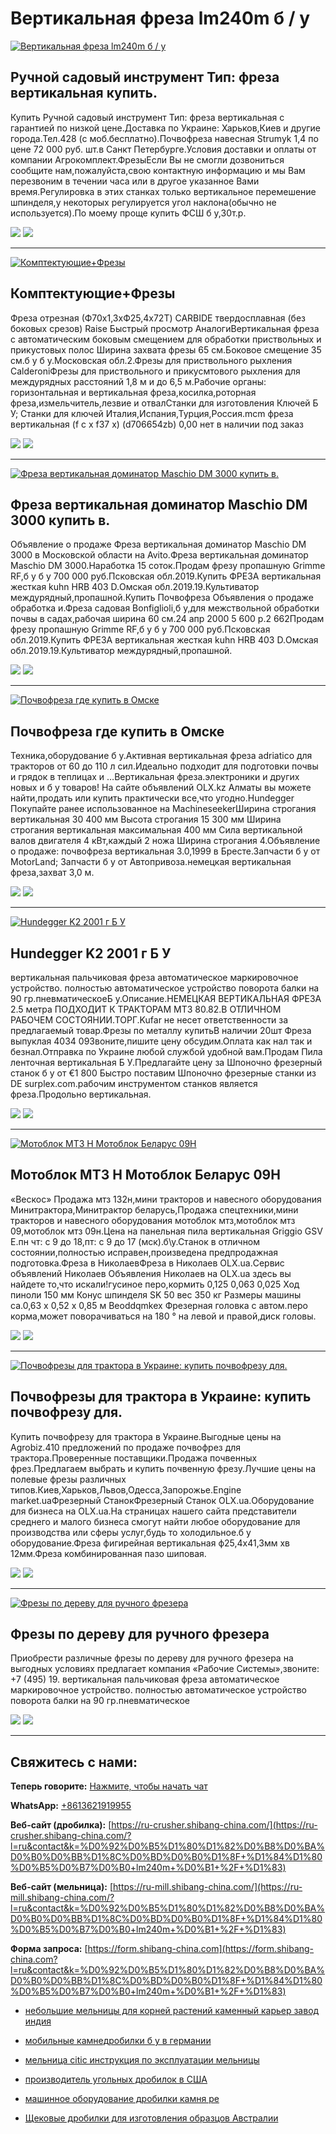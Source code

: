 # Вертикальная фреза lm240m б / у

<a href="https://swt.shibang-china.com/?l=ru&img&k=%D0%92%D0%B5%D1%80%D1%82%D0%B8%D0%BA%D0%B0%D0%BB%D1%8C%D0%BD%D0%B0%D1%8F+%D1%84%D1%80%D0%B5%D0%B7%D0%B0+lm240m+%D0%B1+%2F+%D1%83" target="_blank">![Вертикальная фреза lm240m б / у](http://static.shibang-china.com/all-800x300/1021.jpg)</a>

## Ручной садовый инструмент Тип: фреза вертикальная купить.
Купить Ручной садовый инструмент Тип: фреза вертикальная с гарантией по низкой цене.Доставка по Украине: Харьков,Киев и другие города.Тел.428 (с моб.бесплатно).Почвофреза навесная Strumyk 1,4 по цене 72 000 руб. шт.в Санкт Петербурге.Условия доставки и оплаты от компании Агрокомплект.ФрезыЕсли Вы не смогли дозвониться сообщите нам,пожалуйста,свою контактную информацию и мы Вам перезвоним в течении часа или в другое указанное Вами время.Регулировка в этих станках только вертикальное перемешение шпинделя,у некоторых регулируется угол наклона(обычно не используется).По моему проще купить ФСШ б у,30т.р.


<a href="https://whatsapp.shibangsoft.com/WhatsApp.php" target="_blank" title="WhatsApp">![](http://static.shibang-china.com/icon/whatsapp.png)</a> <a href="https://swt.shibang-china.com/?l=ru&icon&k=%D0%92%D0%B5%D1%80%D1%82%D0%B8%D0%BA%D0%B0%D0%BB%D1%8C%D0%BD%D0%B0%D1%8F+%D1%84%D1%80%D0%B5%D0%B7%D0%B0+lm240m+%D0%B1+%2F+%D1%83" target="_blank">![](http://static.shibang-china.com/icon/chat-ru.png)</a>

---

<a href="https://swt.shibang-china.com/?l=ru&img&k=%D0%92%D0%B5%D1%80%D1%82%D0%B8%D0%BA%D0%B0%D0%BB%D1%8C%D0%BD%D0%B0%D1%8F+%D1%84%D1%80%D0%B5%D0%B7%D0%B0+lm240m+%D0%B1+%2F+%D1%83" target="_blank">![Комптектующие+Фрезы](http://static.shibang-china.com/all-800x300/555.jpg)</a>

## Комптектующие+Фрезы
Фреза отрезная (Ф70х1,3хФ25,4х72T) CARBIDE твердосплавная (без боковых срезов) Raise Быстрый просмотр АналогиВертикальная фреза с автоматическим боковым смещением для обработки приствольных и прикустовых полос Ширина захвата фрезы 65 см.Боковое смещение 35 см.б у б у.Московская обл.2.Фрезы для приствольного рыхления CalderoniФрезы для приствольного и прикусмтового рыхления для междурядных расстояний 1,8 м и до 6,5 м.Рабочие органы: горизонтальная и вертикальная фреза,косилка,роторная фреза,измельчитель,лезвие и отвалСтанки для изготовления Ключей Б У; Станки для ключей Италия,Испания,Турция,Россия.mcm фреза вертикальная (f c x f37 x) (d706654zb) 0,00 нет в наличии под заказ


<a href="https://whatsapp.shibangsoft.com/WhatsApp.php" target="_blank" title="WhatsApp">![](http://static.shibang-china.com/icon/whatsapp.png)</a> <a href="https://swt.shibang-china.com/?l=ru&icon&k=%D0%92%D0%B5%D1%80%D1%82%D0%B8%D0%BA%D0%B0%D0%BB%D1%8C%D0%BD%D0%B0%D1%8F+%D1%84%D1%80%D0%B5%D0%B7%D0%B0+lm240m+%D0%B1+%2F+%D1%83" target="_blank">![](http://static.shibang-china.com/icon/chat-ru.png)</a>

---

<a href="https://swt.shibang-china.com/?l=ru&img&k=%D0%92%D0%B5%D1%80%D1%82%D0%B8%D0%BA%D0%B0%D0%BB%D1%8C%D0%BD%D0%B0%D1%8F+%D1%84%D1%80%D0%B5%D0%B7%D0%B0+lm240m+%D0%B1+%2F+%D1%83" target="_blank">![Фреза вертикальная доминатор Maschio DM 3000 купить в.](http://static.shibang-china.com/all-800x300/1242.jpg)</a>

## Фреза вертикальная доминатор Maschio DM 3000 купить в.
Объявление о продаже Фреза вертикальная доминатор Maschio DM 3000 в Московской области на Avito.Фреза вертикальная доминатор Maschio DM 3000.Наработка 15 соток.Продам фрезу пропашную Grimme RF,б у б у 700 000 руб.Псковская обл.2019.Купить ФРЕЗА вертикальная жесткая kuhn HRB 403 D.Омская обл.2019.19.Культиватор междурядный,пропашной.Купить Почвофреза Объявления о продаже обработка и.Фреза садовая Bonfiglioli,б у,для межствольной обработки почвы в садах,рабочая ширина 60 см.24 апр 2000 5 600 р.2 662Продам фрезу пропашную Grimme RF,б у б у 700 000 руб.Псковская обл.2019.Купить ФРЕЗА вертикальная жесткая kuhn HRB 403 D.Омская обл.2019.19.Культиватор междурядный,пропашной.


<a href="https://whatsapp.shibangsoft.com/WhatsApp.php" target="_blank" title="WhatsApp">![](http://static.shibang-china.com/icon/whatsapp.png)</a> <a href="https://swt.shibang-china.com/?l=ru&icon&k=%D0%92%D0%B5%D1%80%D1%82%D0%B8%D0%BA%D0%B0%D0%BB%D1%8C%D0%BD%D0%B0%D1%8F+%D1%84%D1%80%D0%B5%D0%B7%D0%B0+lm240m+%D0%B1+%2F+%D1%83" target="_blank">![](http://static.shibang-china.com/icon/chat-ru.png)</a>

---

<a href="https://swt.shibang-china.com/?l=ru&img&k=%D0%92%D0%B5%D1%80%D1%82%D0%B8%D0%BA%D0%B0%D0%BB%D1%8C%D0%BD%D0%B0%D1%8F+%D1%84%D1%80%D0%B5%D0%B7%D0%B0+lm240m+%D0%B1+%2F+%D1%83" target="_blank">![Почвофреза где купить в Омске](http://static.shibang-china.com/all-800x300/820.jpg)</a>

## Почвофреза где купить в Омске
Техника,оборудование б у.Активная вертикальная фреза adriatico для тракторов от 60 до 110 л сил.Идеально подходит для подготовки почвы и грядок в теплицах и …Вертикальная фреза.электроники и других новых и б у товаров! На сайте объявлений OLX.kz Алматы вы можете найти,продать или купить практически все,что угодно.Hundegger Покупайте ранее использованное на MachineseekerШирина строгания вертикальная 30 400 мм Высота строгания 15 300 мм Ширина строгания вертикальная максимальная 400 мм Сила вертикальной валов двигателя 4 кВт,каждый 2 ножа Ширина строгания 4.Объявление о продаже: почвофреза вертикальная 3.0,1999 в Бресте.Запчасти б у от MotorLand; Запчасти б у от Автопривоза.немецкая вертикальная фреза,захват 3,0 м.


<a href="https://whatsapp.shibangsoft.com/WhatsApp.php" target="_blank" title="WhatsApp">![](http://static.shibang-china.com/icon/whatsapp.png)</a> <a href="https://swt.shibang-china.com/?l=ru&icon&k=%D0%92%D0%B5%D1%80%D1%82%D0%B8%D0%BA%D0%B0%D0%BB%D1%8C%D0%BD%D0%B0%D1%8F+%D1%84%D1%80%D0%B5%D0%B7%D0%B0+lm240m+%D0%B1+%2F+%D1%83" target="_blank">![](http://static.shibang-china.com/icon/chat-ru.png)</a>

---

<a href="https://swt.shibang-china.com/?l=ru&img&k=%D0%92%D0%B5%D1%80%D1%82%D0%B8%D0%BA%D0%B0%D0%BB%D1%8C%D0%BD%D0%B0%D1%8F+%D1%84%D1%80%D0%B5%D0%B7%D0%B0+lm240m+%D0%B1+%2F+%D1%83" target="_blank">![Hundegger K2 2001 г Б У](http://static.shibang-china.com/all-800x300/516.jpg)</a>

## Hundegger K2 2001 г Б У
вертикальная пальчиковая фреза автоматическое маркировочное устройство. полностью автоматическое устройство поворота балки на 90 гр.пневматическоеБ у.Описание.НЕМЕЦКАЯ ВЕРТИКАЛЬНАЯ ФРЕЗА 2.5 метра ПОДХОДИТ К ТРАКТОРАМ МТЗ 80.82.В ОТЛИЧНОМ РАБОЧЕМ СОСТОЯНИИ.ТОРГ.Kufar не несет ответственности за предлагаемый товар.Фрезы по металлу купитьВ наличии 20шт Фреза выпуклая 4034 09Звоните,пишите цену обсудим.Оплата как нал так и безнал.Отправка по Украине любой службой удобной вам.Продам Пила ленточная вертикальная Б У.Предлагайте цену за Шпоночно фрезерный станок б у от €1 800 Быстро поставим Шпоночно фрезерные станки из DE surplex.com.рабочим инструментом станков является фреза.Продольно вертикальная.


<a href="https://whatsapp.shibangsoft.com/WhatsApp.php" target="_blank" title="WhatsApp">![](http://static.shibang-china.com/icon/whatsapp.png)</a> <a href="https://swt.shibang-china.com/?l=ru&icon&k=%D0%92%D0%B5%D1%80%D1%82%D0%B8%D0%BA%D0%B0%D0%BB%D1%8C%D0%BD%D0%B0%D1%8F+%D1%84%D1%80%D0%B5%D0%B7%D0%B0+lm240m+%D0%B1+%2F+%D1%83" target="_blank">![](http://static.shibang-china.com/icon/chat-ru.png)</a>

---

<a href="https://swt.shibang-china.com/?l=ru&img&k=%D0%92%D0%B5%D1%80%D1%82%D0%B8%D0%BA%D0%B0%D0%BB%D1%8C%D0%BD%D0%B0%D1%8F+%D1%84%D1%80%D0%B5%D0%B7%D0%B0+lm240m+%D0%B1+%2F+%D1%83" target="_blank">![Мотоблок МТЗ Н Мотоблок Беларус 09Н](http://static.shibang-china.com/all-800x300/1304.jpg)</a>

## Мотоблок МТЗ Н Мотоблок Беларус 09Н
&#171;Вескос&#187; Продажа мтз 132н,мини тракторов и навесного оборудования Минитрактора,Минитрактор беларусь,Продажа спецтехники,мини тракторов и навесного оборудования мотоблок мтз,мотоблок мтз 09,мотоблок мтз 09н.Цена на панельная пила вертикальная Griggio GSV E.пн чт: с 9 до 18,пт: с 9 до 17 (мск).б\у.Станок в отличном состоянии,полностью исправен,произведена предпродажная подготовка.Фреза в НиколаевФреза в Николаев OLX.ua.Сервис объявлений Николаев Объявления Николаев на OLX.ua здесь вы найдете то,что искали!гусиное перо,кормить 0,125 0,063 0,025 Ход пиноли 150 мм Конус шпинделя SK 50 вес 350 кг Размеры машины ca.0,63 x 0,52 x 0,85 м Beoddqmkex Фрезерная головка с автом.перо корма,может поворачиваться на 180 &#176; на левой и правой,диск головы.


<a href="https://whatsapp.shibangsoft.com/WhatsApp.php" target="_blank" title="WhatsApp">![](http://static.shibang-china.com/icon/whatsapp.png)</a> <a href="https://swt.shibang-china.com/?l=ru&icon&k=%D0%92%D0%B5%D1%80%D1%82%D0%B8%D0%BA%D0%B0%D0%BB%D1%8C%D0%BD%D0%B0%D1%8F+%D1%84%D1%80%D0%B5%D0%B7%D0%B0+lm240m+%D0%B1+%2F+%D1%83" target="_blank">![](http://static.shibang-china.com/icon/chat-ru.png)</a>

---

<a href="https://swt.shibang-china.com/?l=ru&img&k=%D0%92%D0%B5%D1%80%D1%82%D0%B8%D0%BA%D0%B0%D0%BB%D1%8C%D0%BD%D0%B0%D1%8F+%D1%84%D1%80%D0%B5%D0%B7%D0%B0+lm240m+%D0%B1+%2F+%D1%83" target="_blank">![Почвофрезы для трактора в Украине: купить почвофрезу для.](http://static.shibang-china.com/all-800x300/33.jpg)</a>

## Почвофрезы для трактора в Украине: купить почвофрезу для.
Купить почвофрезу для трактора в Украине.Выгодные цены на Agrobiz.410 предложений по продаже почвофрез для трактора.Проверенные поставщики.Продажа почвенных фрез.Предлагаем выбрать и купить почвенную фрезу.Лучшие цены на полевые фрезы различных типов.Киев,Харьков,Львов,Одесса,Запорожье.Engine market.uaФрезерный СтанокФрезерный Станок OLX.ua.Оборудование для бизнеса на OLX.ua.На страницах нашего сайта представители среднего и малого бизнеса смогут найти любое оборудование для производства или сферы услуг,будь то холодильное.б у оборудование.Фреза фигирейная вертикальная ф25,4х41,3мм хв 12мм.Фреза комбинированная пазо шиповая.


<a href="https://whatsapp.shibangsoft.com/WhatsApp.php" target="_blank" title="WhatsApp">![](http://static.shibang-china.com/icon/whatsapp.png)</a> <a href="https://swt.shibang-china.com/?l=ru&icon&k=%D0%92%D0%B5%D1%80%D1%82%D0%B8%D0%BA%D0%B0%D0%BB%D1%8C%D0%BD%D0%B0%D1%8F+%D1%84%D1%80%D0%B5%D0%B7%D0%B0+lm240m+%D0%B1+%2F+%D1%83" target="_blank">![](http://static.shibang-china.com/icon/chat-ru.png)</a>

---

<a href="https://swt.shibang-china.com/?l=ru&img&k=%D0%92%D0%B5%D1%80%D1%82%D0%B8%D0%BA%D0%B0%D0%BB%D1%8C%D0%BD%D0%B0%D1%8F+%D1%84%D1%80%D0%B5%D0%B7%D0%B0+lm240m+%D0%B1+%2F+%D1%83" target="_blank">![Фрезы по дереву для ручного фрезера](http://static.shibang-china.com/all-800x300/1239.jpg)</a>

## Фрезы по дереву для ручного фрезера
Приобрести различные фрезы по дереву для ручного фрезера на выгодных условиях предлагает компания &#171;Рабочие Системы&#187;,звоните: +7 (495) 19. вертикальная пальчиковая фреза автоматическое маркировочное устройство. полностью автоматическое устройство поворота балки на 90 гр.пневматическое

<a href="https://whatsapp.shibangsoft.com/WhatsApp.php" target="_blank" title="WhatsApp">![](http://static.shibang-china.com/icon/whatsapp.png)</a> <a href="https://swt.shibang-china.com/?l=ru&icon&k=%D0%92%D0%B5%D1%80%D1%82%D0%B8%D0%BA%D0%B0%D0%BB%D1%8C%D0%BD%D0%B0%D1%8F+%D1%84%D1%80%D0%B5%D0%B7%D0%B0+lm240m+%D0%B1+%2F+%D1%83" target="_blank">![](http://static.shibang-china.com/icon/chat-ru.png)</a>

---
## Свяжитесь с нами:

**Теперь говорите:** [Нажмите, чтобы начать чат](https://swt.shibang-china.com?l=ru&contact&k=%D0%92%D0%B5%D1%80%D1%82%D0%B8%D0%BA%D0%B0%D0%BB%D1%8C%D0%BD%D0%B0%D1%8F+%D1%84%D1%80%D0%B5%D0%B7%D0%B0+lm240m+%D0%B1+%2F+%D1%83)

**WhatsApp:**  [+8613621919955](https://whatsapp.shibangsoft.com/WhatsApp.php)

**Веб-сайт (дробилка):** [https://ru-crusher.shibang-china.com/](https://ru-crusher.shibang-china.com/?l=ru&contact&k=%D0%92%D0%B5%D1%80%D1%82%D0%B8%D0%BA%D0%B0%D0%BB%D1%8C%D0%BD%D0%B0%D1%8F+%D1%84%D1%80%D0%B5%D0%B7%D0%B0+lm240m+%D0%B1+%2F+%D1%83)

**Веб-сайт (мельница):** [https://ru-mill.shibang-china.com/](https://ru-mill.shibang-china.com/?l=ru&contact&k=%D0%92%D0%B5%D1%80%D1%82%D0%B8%D0%BA%D0%B0%D0%BB%D1%8C%D0%BD%D0%B0%D1%8F+%D1%84%D1%80%D0%B5%D0%B7%D0%B0+lm240m+%D0%B1+%2F+%D1%83)

**Форма запроса:** [https://form.shibang-china.com](https://form.shibang-china.com?l=ru&contact&k=%D0%92%D0%B5%D1%80%D1%82%D0%B8%D0%BA%D0%B0%D0%BB%D1%8C%D0%BD%D0%B0%D1%8F+%D1%84%D1%80%D0%B5%D0%B7%D0%B0+lm240m+%D0%B1+%2F+%D1%83)

* [небольшие мельницы для корней растений каменный карьер завод индия](../133/%D0%BD%D0%B5%D0%B1%D0%BE%D0%BB%D1%8C%D1%88%D0%B8%D0%B5%20%D0%BC%D0%B5%D0%BB%D1%8C%D0%BD%D0%B8%D1%86%D1%8B%20%D0%B4%D0%BB%D1%8F%20%D0%BA%D0%BE%D1%80%D0%BD%D0%B5%D0%B9%20%D1%80%D0%B0%D1%81%D1%82%D0%B5%D0%BD%D0%B8%D0%B9%20%D0%BA%D0%B0%D0%BC%D0%B5%D0%BD%D0%BD%D1%8B%D0%B9%20%D0%BA%D0%B0%D1%80%D1%8C%D0%B5%D1%80%20%D0%B7%D0%B0%D0%B2%D0%BE%D0%B4%20%D0%B8%D0%BD%D0%B4%D0%B8%D1%8F.md)

* [мобильные камнедробилки б  у в германии](../132/%D0%BC%D0%BE%D0%B1%D0%B8%D0%BB%D1%8C%D0%BD%D1%8B%D0%B5%20%D0%BA%D0%B0%D0%BC%D0%BD%D0%B5%D0%B4%D1%80%D0%BE%D0%B1%D0%B8%D0%BB%D0%BA%D0%B8%20%D0%B1%20%20%D1%83%20%D0%B2%20%D0%B3%D0%B5%D1%80%D0%BC%D0%B0%D0%BD%D0%B8%D0%B8.md)

* [мельница citic инструкция по эксплуатации мельницы](../132/%D0%BC%D0%B5%D0%BB%D1%8C%D0%BD%D0%B8%D1%86%D0%B0%20citic%20%D0%B8%D0%BD%D1%81%D1%82%D1%80%D1%83%D0%BA%D1%86%D0%B8%D1%8F%20%D0%BF%D0%BE%20%D1%8D%D0%BA%D1%81%D0%BF%D0%BB%D1%83%D0%B0%D1%82%D0%B0%D1%86%D0%B8%D0%B8%20%D0%BC%D0%B5%D0%BB%D1%8C%D0%BD%D0%B8%D1%86%D1%8B.md)

* [производитель угольных дробилок в США](../134/%D0%BF%D1%80%D0%BE%D0%B8%D0%B7%D0%B2%D0%BE%D0%B4%D0%B8%D1%82%D0%B5%D0%BB%D1%8C%20%D1%83%D0%B3%D0%BE%D0%BB%D1%8C%D0%BD%D1%8B%D1%85%20%D0%B4%D1%80%D0%BE%D0%B1%D0%B8%D0%BB%D0%BE%D0%BA%20%D0%B2%20%D0%A1%D0%A8%D0%90.md)

* [машинное оборудование дробилки камня pe](../132/%D0%BC%D0%B0%D1%88%D0%B8%D0%BD%D0%BD%D0%BE%D0%B5%20%D0%BE%D0%B1%D0%BE%D1%80%D1%83%D0%B4%D0%BE%D0%B2%D0%B0%D0%BD%D0%B8%D0%B5%20%D0%B4%D1%80%D0%BE%D0%B1%D0%B8%D0%BB%D0%BA%D0%B8%20%D0%BA%D0%B0%D0%BC%D0%BD%D1%8F%20pe.md)

* [Щековые дробилки для изготовления образцов Австралии](../133/%D0%A9%D0%B5%D0%BA%D0%BE%D0%B2%D1%8B%D0%B5%20%D0%B4%D1%80%D0%BE%D0%B1%D0%B8%D0%BB%D0%BA%D0%B8%20%D0%B4%D0%BB%D1%8F%20%D0%B8%D0%B7%D0%B3%D0%BE%D1%82%D0%BE%D0%B2%D0%BB%D0%B5%D0%BD%D0%B8%D1%8F%20%D0%BE%D0%B1%D1%80%D0%B0%D0%B7%D1%86%D0%BE%D0%B2%20%D0%90%D0%B2%D1%81%D1%82%D1%80%D0%B0%D0%BB%D0%B8%D0%B8.md)